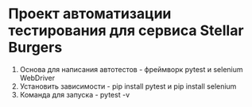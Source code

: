 # Проект автоматизации тестирования для сервиса Stellar Burgers
1. Основа для написания автотестов - фреймворк pytest и selenium WebDriver
2. Установить зависимости - pip install pytest  и pip install selenium
3. Команда для запуска - pytest -v 
